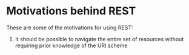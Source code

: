 # Motivations behind REST
These are some of the motivations for using REST: 
1. It should be possible to navigate the entire set of resources without requiring prior knowledge of the URI scheme
